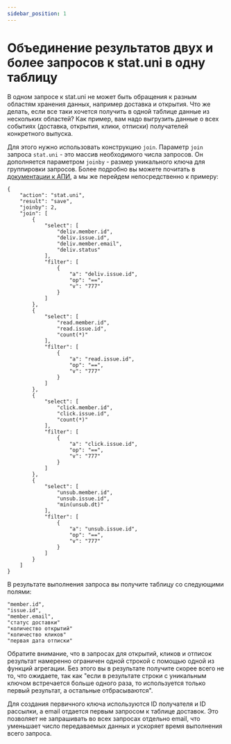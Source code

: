 ```yaml
---
sidebar_position: 1
---
```


# Объединение результатов двух и более запросов к stat.uni в одну таблицу

В одном запросе к stat.uni не может быть обращения к разным областям хранения данных, например доставка и открытия. Что же делать, если все таки хочется получить в одной таблице данные из нескольких областей?  Как пример, вам надо выгрузить данные о всех событиях (доставка, открытия, клики, отписки) получателей конкретного выпуска.

Для этого нужно использовать конструкцию `join`. Параметр `join` запроса `stat.uni` - это массив необходимого числа запросов. Он дополняется параметром `joinby` - размер уникального ключа для группировки запросов. Более подробно вы можете почитать в [документации к АПИ](https://sendsay.ru/api/api.html#%D0%A3%D0%BD%D0%B8%D0%B2%D0%B5%D1%80%D1%81%D0%B0%D0%BB%D1%8C%D0%BD%D0%B0%D1%8F-%D1%81%D1%82%D0%B0%D1%82%D0%B8%D1%81%D1%82%D0%B8%D0%BA%D0%B0), а мы же перейдем непосредственно к примеру:
```
{
    "action": "stat.uni",
    "result": "save",
    "joinby": 2,
    "join": [
        {
            "select": [
                "deliv.member.id",
                "deliv.issue.id",
                "deliv.member.email",
                "deliv.status"
            ],
            "filter": [
                {
                    "a": "deliv.issue.id",
                    "op": "==",
                    "v": "777"
                }
            ]
        },
        {
            "select": [
                "read.member.id",
                "read.issue.id",
                "count(*)"
            ],
            "filter": [
                {
                    "a": "read.issue.id",
                    "op": "==",
                    "v": "777"
                }
            ]
        },
        {
            "select": [
                "click.member.id",
                "click.issue.id",
                "count(*)"
            ],
            "filter": [
                {
                    "a": "click.issue.id",
                    "op": "==",
                    "v": "777"
                }
            ]
        },
        {
            "select": [
                "unsub.member.id",
                "unsub.issue.id",
                "min(unsub.dt)"
            ],
            "filter": [
                {
                    "a": "unsub.issue.id",
                    "op": "==",
                    "v": "777"
                }
            ]
        }
    ]
}
```
В результате выполнения запроса вы получите таблицу со следующими полями:
```
"member.id",
"issue.id",
"member.email",
"статус доставки"
"количество открытий"
"количество кликов"
"первая дата отписки"
```
Обратите внимание, что в запросах для открытий, кликов и отписок результат намеренно ограничен одной строкой с помощью одной из функций агрегации. Без этого вы в результате получите скорее всего не то, что ожидаете, так как "если в результате строки с уникальным ключом встречается больше одного раза, то используется только первый результат, а остальные отбрасываются".

Для создания первичного ключа используются ID получателя и ID рассылки, а email отдается первым запросом к таблице доставок. Это позволяет не запрашивать во всех запросах отдельно email, что уменьшает число передаваемых данных и ускоряет время выполнения всего запроса.